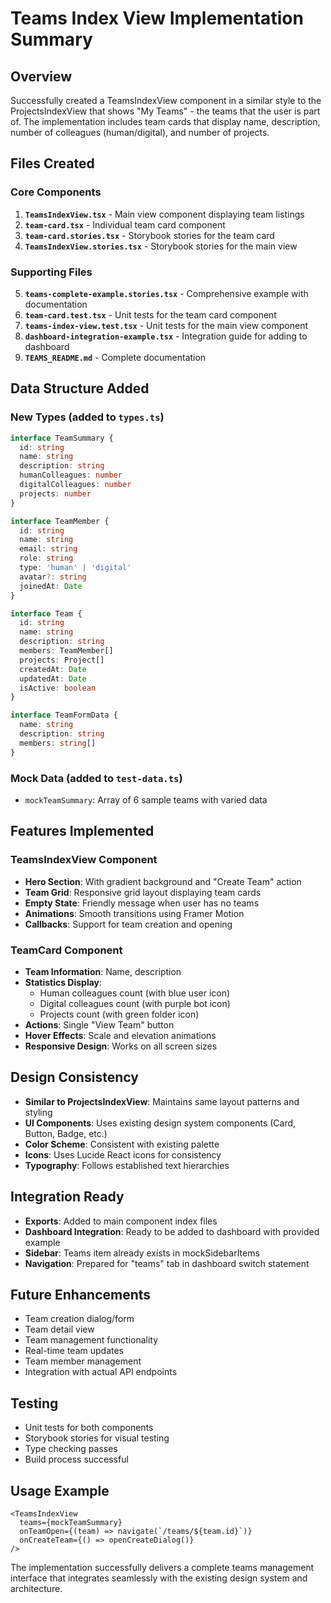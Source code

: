 # Teams Index View Implementation Summary

## Overview
Successfully created a TeamsIndexView component in a similar style to the ProjectsIndexView that shows "My Teams" - the teams that the user is part of. The implementation includes team cards that display name, description, number of colleagues (human/digital), and number of projects.

## Files Created

### Core Components
1. **`TeamsIndexView.tsx`** - Main view component displaying team listings
2. **`team-card.tsx`** - Individual team card component
3. **`team-card.stories.tsx`** - Storybook stories for the team card
4. **`TeamsIndexView.stories.tsx`** - Storybook stories for the main view

### Supporting Files
5. **`teams-complete-example.stories.tsx`** - Comprehensive example with documentation
6. **`team-card.test.tsx`** - Unit tests for the team card component
7. **`teams-index-view.test.tsx`** - Unit tests for the main view component
8. **`dashboard-integration-example.tsx`** - Integration guide for adding to dashboard
9. **`TEAMS_README.md`** - Complete documentation

## Data Structure Added

### New Types (added to `types.ts`)
```typescript
interface TeamSummary {
  id: string
  name: string
  description: string
  humanColleagues: number
  digitalColleagues: number
  projects: number
}

interface TeamMember {
  id: string
  name: string
  email: string
  role: string
  type: 'human' | 'digital'
  avatar?: string
  joinedAt: Date
}

interface Team {
  id: string
  name: string
  description: string
  members: TeamMember[]
  projects: Project[]
  createdAt: Date
  updatedAt: Date
  isActive: boolean
}

interface TeamFormData {
  name: string
  description: string
  members: string[]
}
```

### Mock Data (added to `test-data.ts`)
- `mockTeamSummary`: Array of 6 sample teams with varied data

## Features Implemented

### TeamsIndexView Component
- **Hero Section**: With gradient background and "Create Team" action
- **Team Grid**: Responsive grid layout displaying team cards
- **Empty State**: Friendly message when user has no teams
- **Animations**: Smooth transitions using Framer Motion
- **Callbacks**: Support for team creation and opening

### TeamCard Component
- **Team Information**: Name, description
- **Statistics Display**: 
  - Human colleagues count (with blue user icon)
  - Digital colleagues count (with purple bot icon)
  - Projects count (with green folder icon)
- **Actions**: Single "View Team" button
- **Hover Effects**: Scale and elevation animations
- **Responsive Design**: Works on all screen sizes

## Design Consistency
- **Similar to ProjectsIndexView**: Maintains same layout patterns and styling
- **UI Components**: Uses existing design system components (Card, Button, Badge, etc.)
- **Color Scheme**: Consistent with existing palette
- **Icons**: Uses Lucide React icons for consistency
- **Typography**: Follows established text hierarchies

## Integration Ready
- **Exports**: Added to main component index files
- **Dashboard Integration**: Ready to be added to dashboard with provided example
- **Sidebar**: Teams item already exists in mockSidebarItems
- **Navigation**: Prepared for "teams" tab in dashboard switch statement

## Future Enhancements
- Team creation dialog/form
- Team detail view
- Team management functionality
- Real-time team updates
- Team member management
- Integration with actual API endpoints

## Testing
- Unit tests for both components
- Storybook stories for visual testing
- Type checking passes
- Build process successful

## Usage Example
```tsx
<TeamsIndexView
  teams={mockTeamSummary}
  onTeamOpen={(team) => navigate(`/teams/${team.id}`)}
  onCreateTeam={() => openCreateDialog()}
/>
```

The implementation successfully delivers a complete teams management interface that integrates seamlessly with the existing design system and architecture.
